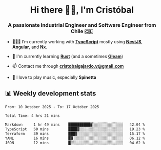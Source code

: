 <h1 align="center">Hi there ✌🏻, I'm Cristóbal</h1>
<h3 align="center">A passionate Industrial Engineer and Software Engineer from Chile 🇨🇱</h3>

- 🧑🏻‍💻 I’m currently working with **[TypeScript](https://www.typescriptlang.org)** mostly using **[NestJS](https://nestjs.com)**, **[Angular](https://angular.io)**, and **[Nx](https://nx.dev)**.

- 🌱 I'm currently learning **[Rust](https://www.rust-lang.org)** (and a sometimes **[Gleam](https://gleam.run/)**)

- 📫 Contact me through **cristobalgajardo.v@gmail.com**

- 🎸 I love to play music, especially **Spinetta**

## 📊 Weekly development stats

<!--START_SECTION:waka-->

```txt
From: 10 October 2025 - To: 17 October 2025

Total Time: 4 hrs 21 mins

Markdown     1 hr 49 mins    ██████████▓░░░░░░░░░░░░░░   42.04 %
TypeScript   50 mins         ████▓░░░░░░░░░░░░░░░░░░░░   19.23 %
Terraform    39 mins         ███▓░░░░░░░░░░░░░░░░░░░░░   15.17 %
YAML         16 mins         █▓░░░░░░░░░░░░░░░░░░░░░░░   06.12 %
JSON         12 mins         █░░░░░░░░░░░░░░░░░░░░░░░░   04.62 %
```

<!--END_SECTION:waka-->
